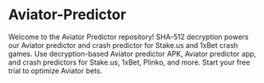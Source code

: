 # Aviator-Predictor
Welcome to the Aviator Predictor repository! SHA-512 decryption powers our Aviator predictor and crash predictor for Stake.us and 1xBet crash games. Use decryption-based Aviator predictor APK, Aviator predictor app, and crash predictors for Stake.us, 1xBet, Plinko, and more. Start your free trial to optimize Aviator bets.
